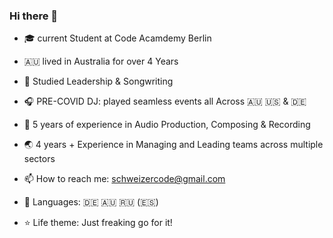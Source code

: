 ### Hi there 👋



- 🎓 current Student at Code Acamdemy Berlin 

- 🇦🇺 lived in Australia for over 4 Years

- 💬 Studied Leadership & Songwriting 

- 🎧 PRE-COVID DJ: played seamless events all Across 🇦🇺 🇺🇸 & 🇩🇪

- 🎹  5 years of experience in Audio Production, Composing & Recording

- 🌏  4 years + Experience in Managing and Leading teams across multiple sectors

- 📫 How to reach me: schweizercode@gmail.com

- 🧳 Languages: 🇩🇪 🇦🇺 🇷🇺 (🇪🇸)

- ⭐️ Life theme: Just freaking go for it!


